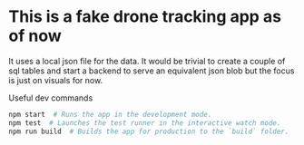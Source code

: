 # This is a fake drone tracking app as of now

It uses a local json file for the data.
It would be trivial to create a couple of sql tables and start a backend to serve
an equivalent json blob but the focus is just on visuals for now.


Useful dev commands

```sh
npm start  # Runs the app in the development mode.
npm test  # Launches the test runner in the interactive watch mode.
npm run build  # Builds the app for production to the `build` folder.
```
